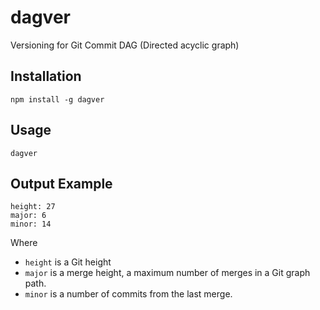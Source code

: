# dagver

Versioning for Git Commit DAG (Directed acyclic graph)

## Installation

```
npm install -g dagver
```

## Usage

```
dagver
```

## Output Example

```
height: 27
major: 6
minor: 14
```

Where

- `height` is a Git height
- `major` is a merge height, a maximum number of merges in a Git graph path.
- `minor` is a number of commits from the last merge.